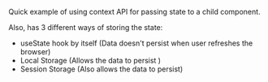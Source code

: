 Quick example of using context API for passing state to a child component.

Also, has 3 different ways of storing the state:

- useState hook by itself (Data doesn't persist when user refreshes the browser)
- Local Storage (Allows the data to persist )
- Session Storage (Also allows the data to persist)